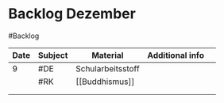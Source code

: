 # Backlog Dezember
#Backlog 

| Date | Subject | Material          | Additional info |     |
| ---- | ------- | ----------------- | --------------- | --- |
| 9    | #DE     | Schularbeitsstoff |                 |     |
|      | #RK     | [[Buddhismus]]    |                 |     |
|      |         |                   |                 |     |
|      |         |                   |                 |     |
